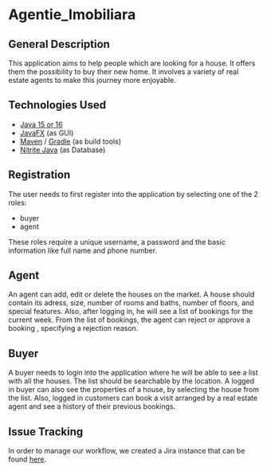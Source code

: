 # Agentie_Imobiliara
## General Description
This application aims to help people which are looking for a house.
It offers them the possibility to buy their new home. 
It involves a variety of real estate agents to make this journey more enjoyable.
## Technologies Used
* [Java 15 or 16](https://www.oracle.com/java/technologies/javase-downloads.html)
* [JavaFX](https://openjfx.io/openjfx-docs/) (as GUI)
* [Maven](https://maven.apache.org/) / [Gradle](https://gradle.org/) (as build tools)
* [Nitrite Java](https://www.dizitart.org/nitrite-database.html) (as Database)
## Registration 
The user needs to first register into the application by selecting one of the 2 roles: 
* buyer 
* agent

These roles require a unique username, a password and the basic information like full name and phone number.
## Agent
An agent can add, edit or delete the houses on the market. A house should contain its adress, size, number of rooms and baths, number of floors, and special features.
Also, after logging in, he will see a list of bookings for the current week.
From the list of bookings, the agent can reject or approve a booking , specifying a rejection reason.
## Buyer
A buyer needs to login into the application where he will be able to see a list with all the houses. The list should be searchable by the location.
A logged in buyer can also see the properties of a house, by selecting the house from the list.
Also, logged in customers can book a visit arranged by a real estate agent and  see a history of their previous bookings. 
## Issue Tracking
In order to manage our workflow, we created a Jira instance that can be found [here](https://agent-imobiliara.atlassian.net).
